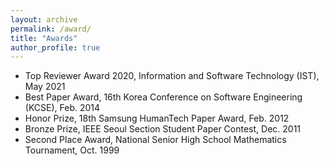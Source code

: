 ```yaml
---
layout: archive
permalink: /award/
title: "Awards"
author_profile: true
---
```


- Top Reviewer Award 2020, Information and Software Technology (IST), May 2021
- Best Paper Award, 16th Korea Conference on Software Engineering (KCSE), Feb. 2014
- Honor Prize, 18th Samsung HumanTech Paper Award, Feb. 2012
- Bronze Prize, IEEE Seoul Section Student Paper Contest, Dec. 2011
- Second Place Award, National Senior High School Mathematics Tournament, Oct. 1999 
